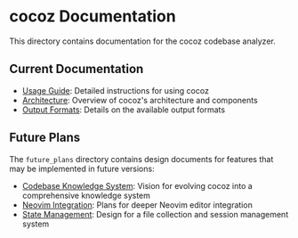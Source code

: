 # cocoz Documentation

This directory contains documentation for the cocoz codebase analyzer.

## Current Documentation

- [Usage Guide](usage_guide.md): Detailed instructions for using cocoz
- [Architecture](architecture.md): Overview of cocoz's architecture and components
- [Output Formats](output_formats.md): Details on the available output formats

## Future Plans

The `future_plans` directory contains design documents for features that may be implemented in future versions:

- [Codebase Knowledge System](future_plans/codebase_knowledge_system.md): Vision for evolving cocoz into a comprehensive knowledge system
- [Neovim Integration](future_plans/neovim_integration.md): Plans for deeper Neovim editor integration
- [State Management](future_plans/state_management.md): Design for a file collection and session management system